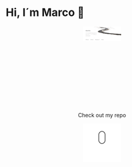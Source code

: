 # Hi, I´m Marco 👋

<p align="center">
    <img width="100" height="auto" src="https://raw.githubusercontent.com/4SMarcoPorto/4SMarcoPorto/master/README.assets/banner.png">
</p>


<br>
<br>
<br>
<br>
<br>
<br>
<br>
<br>
<br>



<p align="center">
    Check out my repo
</p>
<p align="center">
    <img width="100" height="auto" src="https://raw.githubusercontent.com/4SMarcoPorto/4SMarcoPorto/master/README.assets/scrolldown.gif">
</p>